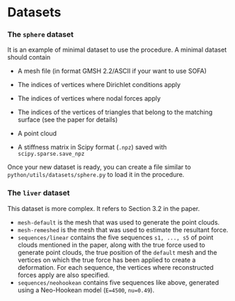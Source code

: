 # Datasets

### The `sphere` dataset

It is an example of minimal dataset to use the procedure.
A minimal dataset should contain

* A mesh file (in format GMSH 2.2/ASCII if your want to use SOFA)

* The indices of vertices where Dirichlet conditions apply

* The indices of vertices where nodal forces apply

* The indices of the vertices of triangles that belong to the matching 
  surface (see the paper for details)

* A point cloud

* A stiffness matrix in Scipy format (`.npz`) saved with `scipy.sparse.save_npz`

Once your new dataset is ready, you can create a file similar to
`python/utils/datasets/sphere.py` to load it in the procedure.

### The `liver` dataset

This dataset is more complex.
It refers to Section 3.2 in the paper.

* `mesh-default` is the mesh that was used to generate the point clouds.
* `mesh-remeshed` is the mesh that was used to estimate the resultant force.
* `sequences/linear` contains the five sequences `s1, ..., s5` of point clouds 
  mentioned in the paper, along with the true force used to generate point 
  clouds, the true position of the `default` mesh and the vertices on which 
  the true force has been applied to create a deformation.
  For each sequence, the vertices where reconstructed forces apply are also 
  specified.
* `sequences/neohookean` contains five sequences like above, generated using a
  Neo-Hookean model (`E=4500`, `nu=0.49`).
